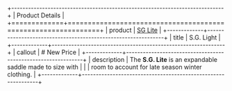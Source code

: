 +----------------------------------------------------------------------------+
| Product Details                                                            |
+=============+==============================================================+
| product     | [SG Lite](https://www.s.com "Check out SG Lite!")            |
+-------------+--------------------------------------------------------------+
| title       | S.G. Light                                                   |
+-------------+--------------------------------------------------------------+
| callout     | # New Price                                                  |
+-------------+--------------------------------------------------------------+
| description | The **S.G. Lite** is an expandable saddle made to size with  |
|             | room to account for late season winter clothing.             |
+-------------+--------------------------------------------------------------+
